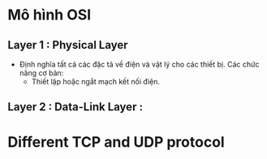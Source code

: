 # Mô hình OSI

## Layer 1 : Physical Layer 
- Định nghĩa  tất cả các đặc tả về điện và vật lý cho các thiết bị. Các chức năng cơ bản:
	- Thiết lập hoặc ngắt mạch kết nối điện.
## Layer 2 : Data-Link Layer :


# Different TCP  and UDP protocol
<!--stackedit_data:
eyJoaXN0b3J5IjpbLTkwMzY1NzA5OCwtMTQwOTg2MzY5OV19
-->